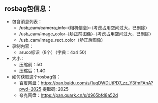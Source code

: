 ## rosbag包信息：
+ 包含消息列表：
  - ~~/usb_cam/camera_info（相机信息）~~（考虑占用空间过大，已删除）
  - ~~/usb_cam/image_color（矫正前图像）~~（考虑占用空间过大，已删除）
  - /usb_cam/image_rect_color（矫正后图像）
+ 录制内容：
  - aruco标识（8个）（字典：4x4 50）
+ 大小：
  + 压缩前：5G
  + 压缩后：1.4G
+ 如何获取这个rosbag包：
  + 百度网盘：https://pan.baidu.com/s/1uqDWDUtPD7_zz_Y3fmFAnA?pwd=2025 提取码: 2025
  + 夸克网盘：https://pan.quark.cn/s/d965bfd8a52d
